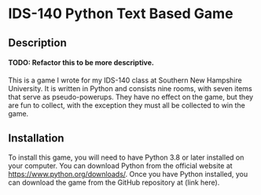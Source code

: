 # IDS-140 Python Text Based Game

## Description

#### TODO: Refactor this to be more descriptive.
This is a game I wrote for my IDS-140 class at Southern New Hampshire University.  It is written in Python and consists
nine rooms, with seven items that serve as pseudo-powerups. They have no effect on the game, but they are fun to collect,
with the exception they must all be collected to win the game. 

## Installation
To install this game, you will need to have Python 3.8 or later installed on your computer.  You can download Python
from the official website at https://www.python.org/downloads/.  Once you have Python installed, you can download the
game from the GitHub repository at (link here).  
